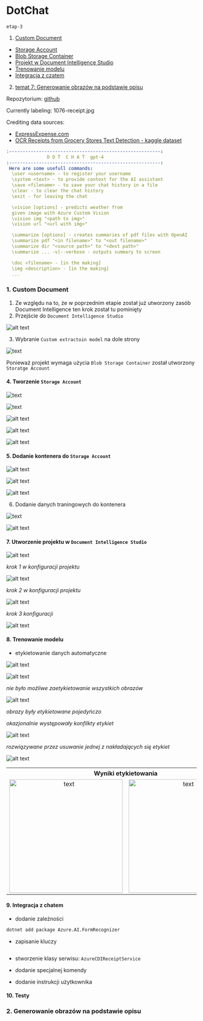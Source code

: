 DotChat
===
`etap-3`
1. [Custom Document](#1-custom-document)
  - [Storage Account](#4-tworzenie-storage-account)
  - [Blob Storage Container](#5-dodanie-kontenera-do-storage-account)
  - [Projekt w Document Intelligence Studio](#7-utworzenie-projektu-w-document-intelligence-studio)
  - [Trenowanie modelu]()
  - [Integracja z czatem]()

2. [temat 7: Generowanie obrazów na podstawie opisu](#2-generowanie-obrazów-na-podstawie-opisu)

Repozytorium: [github](https://github.com/mm-sokol/PUCH-Laboratorium-AI/tree/etap-3)

Currently labeling: 1076-receipt.jpg

Crediting data sources:
- [ExpressExpense.com](https://expressexpense.com/blog/free-receipt-images-ocr-machine-learning-dataset/)
- [OCR Receipts from Grocery Stores Text Detection - kaggle dataset](https://www.kaggle.com/datasets/trainingdatapro/ocr-receipts-text-detection)

```yaml
:--------------------------------------------------------:
               D O T  C H A T  gpt-4
:--------------------------------------------------------:
 Here are some usefull commands:
  \user <username> - to register your username
  \system <text> - to provide context for the AI assistant
  \save <filename> - to save your chat history in a file
  \clear - to clear the chat history
  \exit - for leaving the chat

  \vision [options] - predicts weather from 
  given image with Azure Custom Vision
  \vision img "<path to img>"
  \vision url "<url with img>"

  \summarize [options] - creates summaries of pdf files with OpenAI
  \summarize pdf "<in filename>" to "<out filename>"
  \summarize dir "<source path>" to "<dest path>"
  \summarize ... -v|--verbose - outputs summary to screen

  \doc <filename> - [in the making]
  \img <description> - [in the making]
  ...
```

### 1. Custom Document

1. Ze względu na to, że w poprzednim etapie został już utworzony zasób Document Intelligence ten krok został tu pominięty
2. Przejście do `Document Intelligence Studio`

![alt text](screens/1_doc_intelligence/3_doc_studio.png)

3. Wybranie `Custom extractoin model` na dole strony

![text](screens/1_doc_intelligence/4_cutom_extraction.png)


Ponieważ projekt wymaga użycia `Blob Storage Container` został utworzony `Storatge Account`

#### 4. Tworzenie `Storage Account`

![text](screens/1_doc_intelligence/7_storage_account.png)

![text](screens/1_doc_intelligence/8_create_storage.png)

![alt text](screens/1_doc_intelligence/9_create_blob_storage_1.png)

![alt text](screens/1_doc_intelligence/10_hot_cold.png)

![alt text](screens/1_doc_intelligence/11_created_storage_account.png)

#### 5. Dodanie kontenera do `Storage Account`

![alt text](screens/1_doc_intelligence/12_containers.png)

![alt text](screens/1_doc_intelligence/13_new_container.png)

![alt text](screens/1_doc_intelligence/14_naming_container.png)

6. Dodanie danych traningowych do kontenera

![text](screens/1_doc_intelligence/15_upload_icon.png)

![alt text](screens/1_doc_intelligence/16_upload_files.png)

#### 7. Utworzenie projektu w `Document Intelligence Studio`

![alt text](screens/1_doc_intelligence/5_create_project.png)

*krok 1 w konfiguracji projektu*

![alt text](screens/1_doc_intelligence/6_project_details.png)

*krok 2 w konfiguracji projektu*

![alt text](screens/1_doc_intelligence/17_configure_service_resource.png)

*krok 3 konfiguracji*

![alt text](screens/1_doc_intelligence/18_connect_to_data_source.png)

#### 8. Trenowanie modelu

- etykietowanie danych automatyczne

![alt text](screens/1_doc_training/1_auto_label.png)

![alt text](screens/1_doc_training/2_prebuilt_receipt.png)

*nie było możliwe zaetykietowanie wszystkich obrazów*

![alt text](screens/1_doc_training/3_error.png)

*obrazy były etykietowane pojedyńczo*

*okazjonalnie występowały konfilkty etykiet*

![alt text](screens/1_doc_training/4_review_labels.png)

*rozwiązywane przez usuwanie jednej z nakładających się etykiet*

![alt text](screens/1_doc_training/5_delete_label.png)



<table>
  <tr>
    <th colspan="2">Wyniki etykietowania</th>
    <th colspan="1">Przykładowe Etykiety</th>
  </tr>
  <tr>
    <td>
      <div style="text-align: center;">
        <img src="screens/1_doc_training/6_labeled_receipt.png" alt="text" height="300"/>
      </div>
    </td>
    <td>
      <div style="text-align: center;">
        <img src="screens/1_doc_training/7_labeled_receipt.png" alt="text" height="300"/>
      </div>
    </td>
    <td>
      <div style="text-align: center;">
        <img src="screens/1_doc_training/8_labels.png" alt="text" height="300"/>
      </div>
    </td>
  </tr>
</table>

#### 9. Integracja z chatem
- dodanie zależności

```bash
dotnet add package Azure.AI.FormRecognizer
```

- zapisanie kluczy 
```json

```

- stworzenie klasy serwisu: `AzureCDIReceiptService`


- dodanie specjalnej komendy 

- dodanie instrukcji użytkownika

#### 10. Testy


### 2. Generowanie obrazów na podstawie opisu